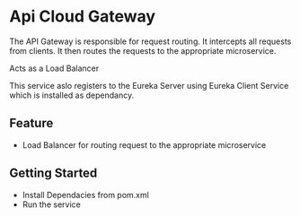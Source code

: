 # Api Cloud Gateway

The API Gateway is responsible for request routing. It intercepts all requests from clients. It then routes the requests to the appropriate microservice.

Acts as a Load Balancer

This service aslo registers to the Eureka Server using Eureka Client Service which is installed as dependancy.


## Feature
- Load Balancer for routing request to the appropriate microservice


## Getting Started

- Install Dependacies from pom.xml
- Run the service
